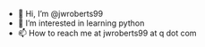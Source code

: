 - 👋 Hi, I’m @jwroberts99
- 👀 I’m interested in learning python
- 📫 How to reach me at jwroberts99 at q dot com

<!---
jwroberts99/jwroberts99 is a ✨ special ✨ repository because its `README.md` (this file) appears on your GitHub profile.
You can click the Preview link to take a look at your changes.
--->
